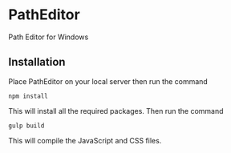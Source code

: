 # PathEditor
Path Editor for Windows

Installation
------------
Place PathEditor on your local server then run the command

    npm install

This will install all the required packages.
Then run the command

    gulp build

This will compile the JavaScript and CSS files.
